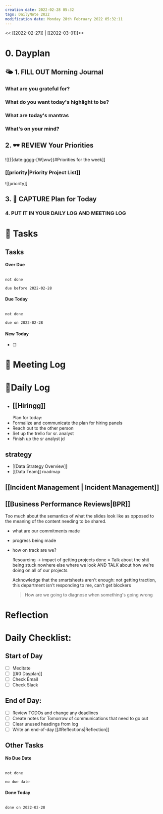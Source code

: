 ```yaml
---
creation date: 2022-02-28 05:32
tags: DailyNote 2022
modification date: Monday 28th February 2022 05:32:11
---
```


<< [[2022-02-27]] | [[2022-03-01]]>>

# 0. Dayplan
## 🌤 1. **FILL OUT** Morning Journal
### What are you grateful for?
### What do you want today's highlight to be?
### What are today's mantras
### What's on your mind?
## 2. 🕶 **REVIEW** Your Priorities
![[{{date:gggg-[W]ww}}#Priorities for the week]]
### [[priority|Priority Project List]] 
![[priority]]
## 3. 📆 **CAPTURE** Plan for Today
### 4. PUT IT IN YOUR DAILY LOG AND MEETING LOG
# 📝 Tasks
## Tasks
#### Over Due

```tasks

not done

due before 2022-02-28

```
#### Due Today

```tasks

not done

due on 2022-02-28

```
#### New Today
- [ ]
# 📰 Meeting Log
# 📓Daily Log
- ## [[Hiringg]]
  Plan for today:
- Formalize and communicate the plan for hiring panels
- Reach out to the other person
- Set up the trello for sr. analyst
- Finish up the sr analyst jd
## strategy
- [[Data Strategy Overview]]
- [[Data Team]] roadmap
## [[Incident Management | Incident Management]]
## [[Business Performance Reviews|BPR]]
Too much about the semantics of what the slides look like as opposed to the meaning of the content needing to be shared.
- what are our commitments made
- progress being made
- how on track are we?
  
  Resourcing -> impact of getting projects done = Talk about the shit being stuck
  nowhere else where we look AND TALK about how we're doing on all of our projects
  
  Acknowledge that the smartsheets aren't enough: not getting traction, this department isn't responding to me, can't get blockers
  
  > How are we going to diagnose when something's going wrong
  >
# Reflection
# Daily Checklist:
## Start of Day
- [ ] Meditate
- [ ] [[#0 Dayplan]]
- [ ] Check Email
- [ ] Check Slack
## End of Day:
- [ ] Review TODOs and change any deadlines
- [ ] Create notes for Tomorrow of communications that need to go out
- [ ] Clear unused headings from log
- [ ] Write an end-of-day [[#Reflections|Reflection]]
## Other Tasks
#### No Due Date

```tasks

not done

no due date

```
#### Done Today

```tasks

done on 2022-02-28

```